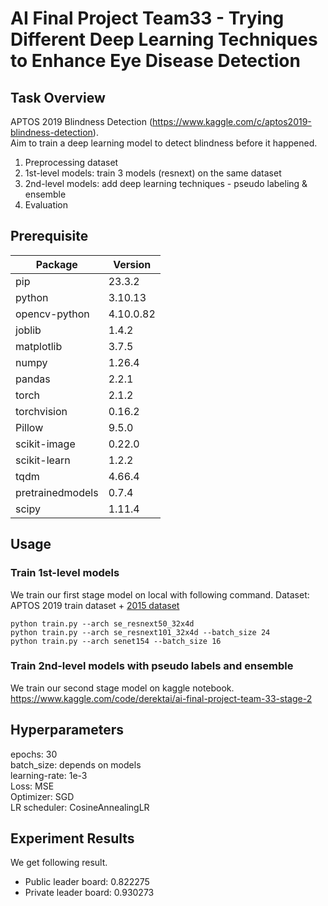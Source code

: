 # AI Final Project Team33 - Trying Different Deep Learning Techniques to Enhance Eye Disease Detection

## Task Overview 
APTOS 2019 Blindness Detection (https://www.kaggle.com/c/aptos2019-blindness-detection).  
Aim to train a deep learning model to detect blindness before it happened.  
1. Preprocessing dataset
2. 1st-level models: train 3 models (resnext) on the same dataset
3. 2nd-level models: add deep learning techniques - pseudo labeling & ensemble
4. Evaluation


## Prerequisite
|Package                                  | Version           |
|---------------------------------------- | ------------------|
|pip                                      | 23.3.2            |
|python                                   | 3.10.13           |
|opencv-python                            | 4.10.0.82         |
|joblib                                   | 1.4.2             |
|matplotlib                               | 3.7.5             |
|numpy                                    | 1.26.4            |
|pandas                                   | 2.2.1             |
|torch                                    | 2.1.2             |
|torchvision                              | 0.16.2            |
|Pillow                                   | 9.5.0             |
|scikit-image                             | 0.22.0            |
|scikit-learn                             | 1.2.2             |
|tqdm                                     | 4.66.4            |
|pretrainedmodels                         | 0.7.4             |
|scipy                                    | 1.11.4            |


## Usage

### Train 1st-level models
We train our first stage model on local with following command.
Dataset: APTOS 2019 train dataset + [2015 dataset](<https://www.kaggle.com/c/aptos2019-blindness-detection/discussion/97860#581042>)
```
python train.py --arch se_resnext50_32x4d
python train.py --arch se_resnext101_32x4d --batch_size 24
python train.py --arch senet154 --batch_size 16
```  
  
### Train 2nd-level models with pseudo labels and ensemble
We train our second stage model on kaggle notebook.  
https://www.kaggle.com/code/derektai/ai-final-project-team-33-stage-2


## Hyperparameters
epochs: 30  
batch_size: depends on models  
learning-rate: 1e-3  
Loss: MSE  
Optimizer: SGD  
LR scheduler: CosineAnnealingLR  


## Experiment Results
We get following result.  
- Public leader board: 0.822275  
- Private leader board: 0.930273
